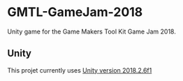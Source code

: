 # GMTL-GameJam-2018
Unity game for the Game Makers Tool Kit Game Jam 2018.

## Unity
This projet currently uses [Unity version 2018.2.6f1](https://unity3d.com/unity/whatsnew/unity-2018.2.6)